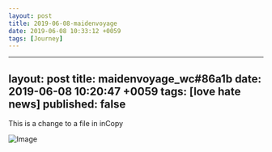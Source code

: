 ```yaml
---
layout: post
title: 2019-06-08-maidenvoyage
date: 2019-06-08 10:33:12 +0059
tags: [Journey]
---
```


---
layout: post
title: maidenvoyage_wc#86a1b
date: 2019-06-08 10:20:47 +0059
tags: [love hate news]
published: false
---

This is a change to a file in inCopy


![Image](/images/figure_2019-06-08T090213.jpg)



